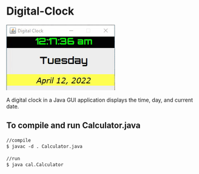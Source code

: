 # Digital-Clock

![Simple Calculator](img/simple_calture.gif)

A digital clock in a Java GUI application displays the time, day, and current date.

## To compile and run Calculator.java
```
//compile
$ javac -d . Calculator.java

//run
$ java cal.Calculator
```